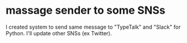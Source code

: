 # massage sender to some SNSs
I created system to send same message to "TypeTalk" and "Slack" for Python.
I'll update other SNSs (ex Twitter).
